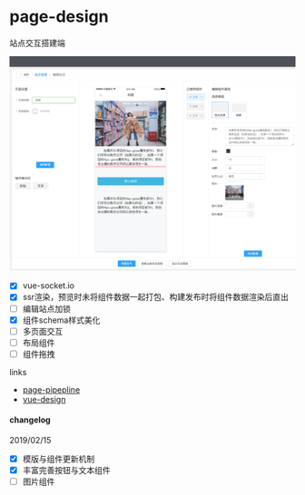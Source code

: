 # page-design

站点交互搭建端

![](./intro.png)

- [x] vue-socket.io
- [x] ssr渲染，预览时未将组件数据一起打包、构建发布时将组件数据渲染后直出
- [ ] 编辑站点加锁
- [x] 组件schema样式美化
- [ ] 多页面交互
- [ ] 布局组件
- [ ] 组件拖拽

links

- [page-pipepline](https://github.com/page-pipepline)
- [vue-design](https://cnodejs.org/topic/5aae5c6be7b166bb7b9ecb91)

#### changelog

2019/02/15

- [x] 模版与组件更新机制
- [x] 丰富完善按钮与文本组件
- [ ] 图片组件
